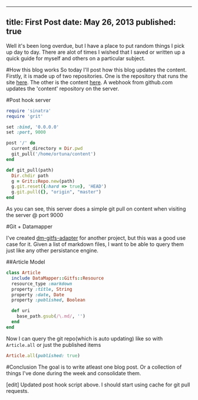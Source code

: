 ----
title: First Post
date: May 26, 2013
published: true
----

Well it's been long overdue, but I have a place to put random things I pick up
day to day.  There are alot of times I wished that I saved or written up a quick
guide for myself and others on a particular subject.

#How this blog works
So today I'll post how this blog updates the content.  Firstly, it is made up of
two repositories.  One is the repository that runs the site 
[here](https://github.com/Ortuna/ortuna.com). The other is the content 
[here](https://github.com/Ortuna/ortuna-content).  A webhook from github.com 
updates the 'content' repository on the server.

#Post hook server
```ruby
require 'sinatra'
require 'grit'

set :bind, '0.0.0.0'
set :port, 9000

post '/' do
  current_directory = Dir.pwd
  git_pull('/home/ortuna/content')
end

def git_pull(path)
  Dir.chdir path
  g = Grit::Repo.new(path)
  g.git.reset({:hard => true}, 'HEAD')
  g.git.pull({}, "origin", "master")
end
````

As you can see, this server does a simple git pull on content when visiting the 
server @ port 9000

#Git + Datamapper

I've created [dm-gitfs-adapter](https://github.com/Ortuna/dm-gitfs-adapter) for 
another project, but this was a good use case for it.  Given a list of markdown
files, I want to be able to query them just like any other persistance engine.

##Article Model
```ruby
class Article
  include DataMapper::Gitfs::Resource
  resource_type :markdown
  property :title, String
  property :date, Date
  property :published, Boolean

  def uri
    base_path.gsub(/\.md/, '')
  end  
end
````

Now I can query the git repo(which is auto updating) like so with `Article.all`
or just the published items 

```ruby
Article.all(published: true)
```


#Conclusion
The goal is to write atleast one blog post.  Or a collection of things I've done
during the week and consolidate them.

[edit] Updated post hook script above.  I should start using cache for git pull
requests.
